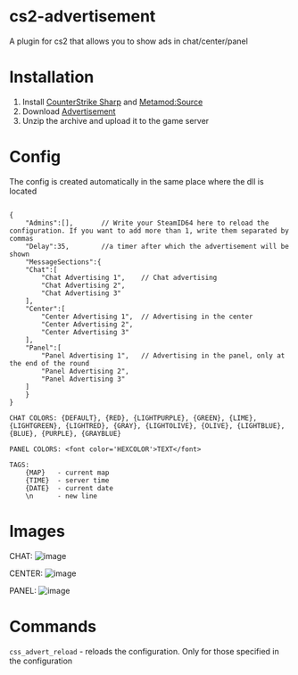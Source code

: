 # cs2-advertisement
A plugin for cs2 that allows you to show ads in chat/center/panel

# Installation
1. Install [CounterStrike Sharp](https://github.com/roflmuffin/CounterStrikeSharp) and [Metamod:Source](https://www.sourcemm.net/downloads.php/?branch=master)
3. Download [Advertisement](https://github.com/partiusfabaa/cs2-advertisement/releases/tag/v1.0.0)
4. Unzip the archive and upload it to the game server

# Config
The config is created automatically in the same place where the dll is located
```

{
    "Admins":[],       // Write your SteamID64 here to reload the configuration. If you want to add more than 1, write them separated by commas
    "Delay":35,        //a timer after which the advertisement will be shown
    "MessageSections":{
	"Chat":[
		"Chat Advertising 1",    // Chat advertising
		"Chat Advertising 2",
		"Chat Advertising 3"
	],
	"Center":[
		"Center Advertising 1",  // Advertising in the center
		"Center Advertising 2",
		"Center Advertising 3"
	],
	"Panel":[
		"Panel Advertising 1",   // Advertising in the panel, only at the end of the round
		"Panel Advertising 2",
		"Panel Advertising 3"
	]
    }
}

CHAT COLORS: {DEFAULT}, {RED}, {LIGHTPURPLE}, {GREEN}, {LIME}, {LIGHTGREEN}, {LIGHTRED}, {GRAY}, {LIGHTOLIVE}, {OLIVE}, {LIGHTBLUE}, {BLUE}, {PURPLE}, {GRAYBLUE}
	
PANEL COLORS: <font color='HEXCOLOR'>TEXT</font>
	
TAGS:
	{MAP} 	- current map
	{TIME} 	- server time
	{DATE} 	- current date
	\n		- new line
```

# Images
CHAT:
![image](https://github.com/partiusfabaa/cs2-advertisement/assets/96542489/c6b008b4-9b66-4d8a-9cd8-c40505d0f1c3)

CENTER:
![image](https://github.com/partiusfabaa/cs2-advertisement/assets/96542489/5f56cb66-6aac-423a-b7d0-efa066e37da4)

PANEL:
![image](https://github.com/partiusfabaa/cs2-advertisement/assets/96542489/cd1e788f-9e8e-4276-a90c-e08d8adb21f5)

# Commands
`css_advert_reload` - reloads the configuration. Only for those specified in the configuration
